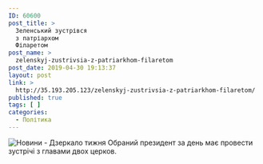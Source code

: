 ```yaml
---
ID: 60600
post_title: >
  Зеленський зустрівся
  з патріархом
  Філаретом
post_name: >
  zelenskyj-zustrivsia-z-patriarkhom-filaretom
post_date: 2019-04-30 19:13:37
layout: post
link: >
  http://35.193.205.123/zelenskyj-zustrivsia-z-patriarkhom-filaretom/
published: true
tags: [ ]
categories:
  - Політика
---
```

 <img src="https://image.zn.ua/media/images/645x426/Apr2019/229018.jpg" alt="Новини - Дзеркало тижня"/> Обраний президент за день має провести зустрічі з главами двох церков. 